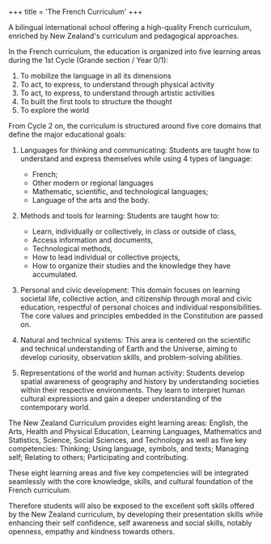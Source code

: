 +++
title = 'The French Curriculum'
+++

A bilingual international school offering a high-quality French curriculum, enriched by New Zealand's curriculum and pedagogical approaches.

In the French curriculum, the education is organized into five learning areas during the 1st Cycle (Grande section / Year 0/1):

1. To mobilize the language in all its dimensions
2. To act, to express, to understand through physical activity
3. To act, to express, to understand through artistic activities
4. To built the first tools to structure the thought
5. To explore the world

From Cycle 2 on, the curriculum is structured around five core domains that define the major educational goals:

1. Languages for thinking and communicating: Students are taught how to understand and express themselves while using 4 types of language:

   - French;
   - Other modern or regional languages
   - Mathematic, scientific, and technological languages;
   - Language of the arts and the body.

2. Methods and tools for learning: Students are taught how to:

   - Learn, individually or collectively, in class or outside of class,
   - Access information and documents,
   - Technological methods,
   - How to lead individual or collective projects,
   - How to organize their studies and the knowledge they have accumulated.

3. Personal and civic development: This domain focuses on learning societal life, collective action, and citizenship through moral and civic education, respectful of personal choices and individual responsibilities. The core values and principles embedded in the Constitution are passed on.

4. Natural and technical systems: This area is centered on the scientific and technical understanding of Earth and the Universe, aiming to develop curiosity, observation skills, and problem-solving abilities.

5. Representations of the world and human activity: Students develop spatial awareness of geography and history by understanding societies within their respective environments. They learn to interpret human cultural expressions and gain a deeper understanding of the contemporary world.

The New Zealand Curriculum provides eight learning areas: English, the Arts, Health and Physical Education, Learning Languages, Mathematics and Statistics, Science, Social Sciences, and Technology as well as five key competencies: Thinking; Using language, symbols, and texts; Managing self; Relating to others; Participating and contributing.

These eight learning areas and five key competencies will be integrated seamlessly with the core knowledge, skills, and cultural foundation of the French curriculum.

Therefore students will also be exposed to the excellent soft skills offered by the New Zealand curriculum, by developing their presentation skills while enhancing their self confidence, self awareness and social skills, notably openness, empathy and kindness towards others.
